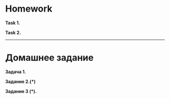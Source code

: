 # Homework

**Task 1.**


**Task 2.**


_______________________________________________________

# Домашнее задание

**Задача 1.**


**Задание 2.(*)**


**Задание 3 (*).**





